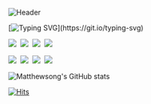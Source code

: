 ![Header](https://capsule-render.vercel.app/api?type=waving&color=ccffcc&height=150&section=header&text=Hello%20👋%20&animation=fadeIn&fontColor=ffffff)

[![Typing SVG](https://readme-typing-svg.demolab.com?font=Fira+Code&weight=600&size=24&duration=4000&pause=1000&color=36BB12&width=435&lines=Attitude+quickly+becomes+skill.)](https://git.io/typing-svg)

<p align="left">
  <img src="https://img.shields.io/badge/React-61DAFB?style=flat-square&logo=React&logoColor=white"/></a>&nbsp 
  <img src="https://img.shields.io/badge/Javascript-F7DF1E?style=flat-square&logo=Javascript&logoColor=white"/></a>&nbsp
  <img src="https://img.shields.io/badge/Next.js-000000?style=flat-square&logo=Next.js&logoColor=white"/></a>&nbsp
  <img src="https://img.shields.io/badge/Typescript-3178C6?style=flat-square&logo=Typescript&logoColor=white"/></a>&nbsp
</p>
<p align="left">
  <img src="https://img.shields.io/badge/CSS3-1572B6?style=flat-square&logo=CSS3&logoColor=white"/></a>&nbsp 
  <img src="https://img.shields.io/badge/styled components-DB7093?style=flat-square&logo=styledcomponents&logoColor=white"/></a>&nbsp 
  <img src="https://img.shields.io/badge/Tailwindcss-06B6D4?style=flat-square&logo=tailwindcss&logoColor=white"/></a>&nbsp 
  <img src="https://img.shields.io/badge/CSS modules-000000?style=flat-square&logo=cssmodules&logoColor=white"/></a>&nbsp 
</p>

![Matthewsong's GitHub stats](https://github-readme-stats.vercel.app/api?username=BeMatthewsong&theme=catppuccin_mocha&show_icons=true)

[![Hits](https://hits.seeyoufarm.com/api/count/incr/badge.svg?url=https%3A%2F%2Fgithub.com%2FBeMatthewsong&count_bg=%23000000&title_bg=%23000000&icon=github.svg&icon_color=%23E7E7E7&title=hits&edge_flat=false)](https://hits.seeyoufarm.com)
